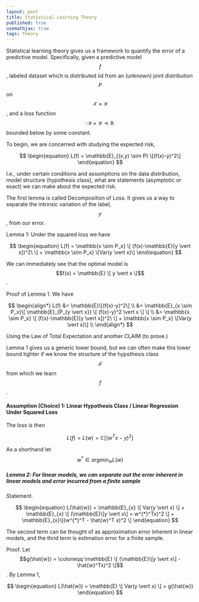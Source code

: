 ```yaml
---
layout: post
title: Statistical Learning Theory
published: true
usemathjax: true
tags: theory
---
```


Statistical learning theory gives us a framework to quantify the error of a predictive model. Specifically, given a predictive model $$f$$, labeled dataset which is distributed iid from an (unknown) joint distribution $$P$$ on $$\mathcal{X} \times \mathcal{Y}$$, and a loss function $$\mathcal: \mathcal{Y} \times \mathcal{Y} \rightarrow \mathbb{R}$$ bounded below by some constant.

To begin, we are concerned with studying the expected risk,

$$ \begin{equation}
L(f) = \mathbb{E}_{(x,y) \sim P} \[(f(x)-y)^2\]
\end{equation} $$

I.e., under certain conditions and assumptions on the data distribution, model structure (hypothesis class), what are statements (asymptotic or exact) we can make about the expected risk.

The first lemma is called Decomposition of Loss. It gives us a way to separate the intrinsic variation of the label, $$y$$, from our error. 

Lemma 1: Under the squared loss we have

$$ \begin{equation}
L(f) = \mathbb{x \sim P_x} \[ (f(x)-\mathbb{E}[y \vert x])^2\ \] + \mathbb{x \sim P_x} \[Var(y \vert x)\]
\end{equation} $$

We can immediately see that the optimal model is $$f(x) = \mathbb{E} \[ y \vert x \]$$.

Proof of Lemma 1. We have

$$ \begin{align*}
L(f) &= \mathbb{E}\[(f(x)-y)^2\] \\
&= \mathbb{E}_{x \sim P_x}\[ \mathbb{E}_{P_{y \vert x}} \[ (f(x)-y)^2 \vert x \] \] \\
&= \mathbb{x \sim P_x} \[ (f(x)-\mathbb{E}[y \vert x])^2\ \] + \mathbb{x \sim P_x} \[Var(y \vert x)\] \\
\end{align*} $$

Using the Law of Total Expectation and another CLAIM (to prove.)

Lemma 1 gives us a generic lower bound, but we can often make this lower bound tighter if we know the structure of the hypothesis class $$\mathcal{F}$$ from which we learn $$f$$.

#### Assumption (Choice) 1: Linear Hypothesis Class / Linear Regression Under Squared Loss

The loss is then 

$$ \begin{equation}
L(f) = L(w) = \mathbb{E}[(w^Tx-y)^2]
\end{equation} $$

As a shorthand let $$w^* \in argmin_{w} L(w)$$

##### Lemma 2: For linear models, we can separate out the error inherent in linear models and error incurred from a finite sample

Statement.

$$ \begin{equation}
L(\hat{w}) = \mathbb{E}_{x} \[ Var(y \vert x) \] + \mathbb{E}_{x} \[ (\mathbb{E}\[y \vert x\] = w^{*}^Tx)^2 \] + \mathbb{E}_{x}\[(w^{*}^T - \hat{w}^T x)^2 \]
\end{equation} $$

The second term can be thought of as approximation error inherent in linear models, and the thrid term is estimation error for a finite sample. 

Proof. Let $$g(\hat{w}) = \coloneqq \mathbb{E} \[ (\mathbb{E}\[y \vert x\] - \hat{w}^Tx)^2 \]$$. By Lemma 1,

$$ \begin{equation}
L(\hat{w}) = \mathbb{E} \[ Var(y \vert x) \] + g(\hat{w})
\end{equation} $$
